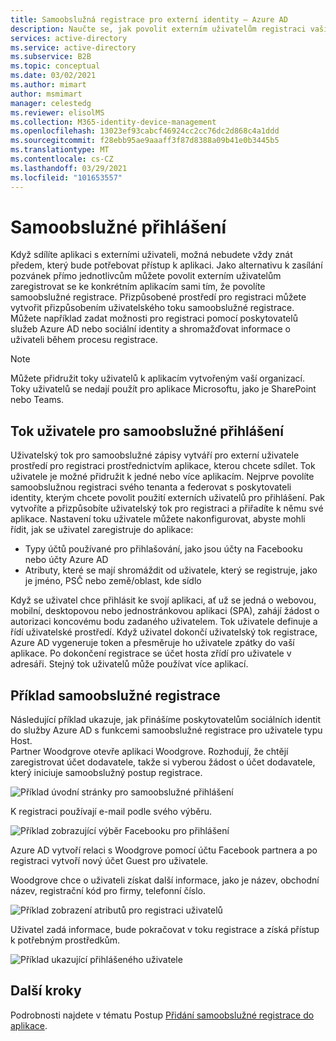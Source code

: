 ```yaml
---
title: Samoobslužná registrace pro externí identity – Azure AD
description: Naučte se, jak povolit externím uživatelům registraci vašich aplikací tím, že povolíte samoobslužné registrace. Přizpůsobené prostředí pro registraci vytvoříte přizpůsobením uživatelského toku samoobslužné registrace.
services: active-directory
ms.service: active-directory
ms.subservice: B2B
ms.topic: conceptual
ms.date: 03/02/2021
ms.author: mimart
author: msmimart
manager: celestedg
ms.reviewer: elisolMS
ms.collection: M365-identity-device-management
ms.openlocfilehash: 13023ef93cabcf46924cc2cc76dc2d868c4a1ddd
ms.sourcegitcommit: f28ebb95ae9aaaff3f87d8388a09b41e0b3445b5
ms.translationtype: MT
ms.contentlocale: cs-CZ
ms.lasthandoff: 03/29/2021
ms.locfileid: "101653557"
---
```

# <a name="self-service-sign-up"></a>Samoobslužné přihlášení

Když sdílíte aplikaci s externími uživateli, možná nebudete vždy znát předem, který bude potřebovat přístup k aplikaci. Jako alternativu k zasílání pozvánek přímo jednotlivcům můžete povolit externím uživatelům zaregistrovat se ke konkrétním aplikacím sami tím, že povolíte samoobslužné registrace. Přizpůsobené prostředí pro registraci můžete vytvořit přizpůsobením uživatelského toku samoobslužné registrace. Můžete například zadat možnosti pro registraci pomocí poskytovatelů služeb Azure AD nebo sociální identity a shromažďovat informace o uživateli během procesu registrace.

> [!NOTE]
> Můžete přidružit toky uživatelů k aplikacím vytvořeným vaší organizací. Toky uživatelů se nedají použít pro aplikace Microsoftu, jako je SharePoint nebo Teams.

## <a name="user-flow-for-self-service-sign-up"></a>Tok uživatele pro samoobslužné přihlášení

Uživatelský tok pro samoobslužné zápisy vytváří pro externí uživatele prostředí pro registraci prostřednictvím aplikace, kterou chcete sdílet. Tok uživatele je možné přidružit k jedné nebo více aplikacím. Nejprve povolíte samoobslužnou registraci svého tenanta a federovat s poskytovateli identity, kterým chcete povolit použití externích uživatelů pro přihlášení. Pak vytvoříte a přizpůsobíte uživatelský tok pro registraci a přiřadíte k němu své aplikace.
Nastavení toku uživatele můžete nakonfigurovat, abyste mohli řídit, jak se uživatel zaregistruje do aplikace:

- Typy účtů používané pro přihlašování, jako jsou účty na Facebooku nebo účty Azure AD
- Atributy, které se mají shromáždit od uživatele, který se registruje, jako je jméno, PSČ nebo země/oblast, kde sídlo

Když se uživatel chce přihlásit ke svojí aplikaci, ať už se jedná o webovou, mobilní, desktopovou nebo jednostránkovou aplikaci (SPA), zahájí žádost o autorizaci koncovému bodu zadaného uživatelem. Tok uživatele definuje a řídí uživatelské prostředí. Když uživatel dokončí uživatelský tok registrace, Azure AD vygeneruje token a přesměruje ho uživatele zpátky do vaší aplikace. Po dokončení registrace se účet hosta zřídí pro uživatele v adresáři. Stejný tok uživatelů může používat více aplikací.

## <a name="example-of-self-service-sign-up"></a>Příklad samoobslužné registrace

Následující příklad ukazuje, jak přinášíme poskytovatelům sociálních identit do služby Azure AD s funkcemi samoobslužné registrace pro uživatele typu Host.  
Partner Woodgrove otevře aplikaci Woodgrove. Rozhodují, že chtějí zaregistrovat účet dodavatele, takže si vyberou žádost o účet dodavatele, který iniciuje samoobslužný postup registrace.

![Příklad úvodní stránky pro samoobslužné přihlášení](media/self-service-sign-up-overview/example-start-sign-up-flow.png)

K registraci používají e-mail podle svého výběru.

![Příklad zobrazující výběr Facebooku pro přihlášení](media/self-service-sign-up-overview/example-sign-in-with-facebook.png)

Azure AD vytvoří relaci s Woodgrove pomocí účtu Facebook partnera a po registraci vytvoří nový účet Guest pro uživatele.

Woodgrove chce o uživateli získat další informace, jako je název, obchodní název, registrační kód pro firmy, telefonní číslo.

![Příklad zobrazení atributů pro registraci uživatelů](media/self-service-sign-up-overview/example-enter-user-attributes.png)

Uživatel zadá informace, bude pokračovat v toku registrace a získá přístup k potřebným prostředkům.

![Příklad ukazující přihlášeného uživatele](media/self-service-sign-up-overview/example-signed-in.png)

## <a name="next-steps"></a>Další kroky

 Podrobnosti najdete v tématu Postup [Přidání samoobslužné registrace do aplikace](self-service-sign-up-user-flow.md).